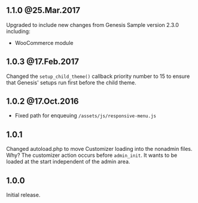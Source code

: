 ## 1.1.0 @25.Mar.2017

Upgraded to include new changes from Genesis Sample version 2.3.0 including:

- WooCommerce module

## 1.0.3 @17.Feb.2017

Changed the `setup_child_theme()` callback priority number to 15 to ensure that Genesis' setups run first before the child theme.

## 1.0.2 @17.Oct.2016

- Fixed path for enqueuing `/assets/js/responsive-menu.js`

## 1.0.1

Changed autoload.php to move Customizer loading into the nonadmin files.  Why?  The customizer action occurs before `admin_init`.  It wants to be loaded at the start independent of the admin area.

## 1.0.0

Initial release.